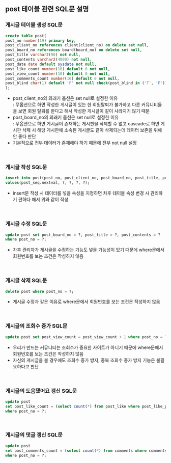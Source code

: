 ## post 테이블 관련 SQL문 설명

### 게시글 테이블 생성 SQL문

```sql
create table post(
post_no number(19) primary key,
post_client_no references client(client_no) on delete set null,
post_board_no references board(board_no) on delete set null,
post_title varchar2(90) not null,
post_contents varchar2(4000) not null,
post_date date default sysdate not null,
post_like_count number(10) default 0 not null,
post_view_count number(10) default 0 not null,
post_comments_count number(10) default 0 not null,
post_blind char(1) default 'F' not null check(post_blind in ('T', 'F'))
);
```

-   post_client_no의 외래키 옵션은 set null로 설정한 이유<br>
    : 무옵션으로 하면 작성한 게시글이 있는 한 회원탈퇴가 불가하고 다른 커뮤니티들을 보면 회원 탈퇴를 한다고 해서 작성한 게시글이 같이 사라지기 않기 때문
-   post_board_no의 외래키 옵션은 set null로 설정한 이유<br>
    : 무옵션으로 하면 게시글이 존재하는 게시판을 삭제할 수 없고 cascade로 하면 게시판 삭제 시 해당 게시판에 소속된 게시글도 같이 삭제되는데 데이터 보존을 위해 안 좋다 판단<br>
-   기본적으로 전부 데이터가 존재해야 하기 때문에 전부 not null 설정
<br>

### 게시글 작성 SQL문

```sql
insert into post(post_no, post_client_no, post_board_no, post_title, post_contents)
values(post_seq.nextval, ?, ?, ?, ?);
```

-   insert문 작성 시 데이터를 넣을 속성을 지정하면 차후 테이블 속성 변경 시 관리하기 편하다 해서 위와 같이 작성
<br>

### 게시글 수정 SQL문

```sql
update post set post_board_no = ?, post_title = ?, post_contents = ?
where post_no = ?;
```

-   차후 관리자가 게시글을 수정하는 기능도 넣을 가능성이 있기 때문에 where문에서 회원번호를 보는 조건은 작성하지 않음
<br>

### 게시글 삭제 SQL문

```sql
delete post where post_no = ?;
```

-   게시글 수정과 같은 이유로 where문에서 회원번호를 보는 조건은 작성하지 않음
<br>

### 게시글의 조회수 증가 SQL문

```sql
update post set post_view_count = post_view_count + 1 where post_no = ?;
```

-   우리가 만드는 커뮤니티는 조회수가 중요한 사이트가 아니기 때문에 where문에서 회원번호를 보는 조건은 작성하지 않음
-   자신의 게시글을 볼 경우에도 조회수 증가 방지, 중복 조회수 증가 방지 기능은 불필요하다고 판단
<br>

### 게시글의 도움됐어요 갱신 SQL문

```sql
update post
set post_like_count = (select count(*) from post_like where post_like_post_no = ?)
where post_no = ?;
```

<br>

### 게시글의 댓글 갱신 SQL문

```sql
update post
set post_comments_count = (select count(*) from comments where comments_post_no = ?)
where post_no = ?;
```
